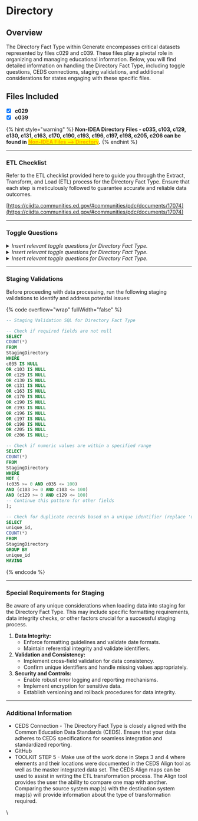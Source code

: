 # Directory

## **Overview**

The Directory Fact Type within Generate encompasses critical datasets represented by files c029 and c039. These files play a pivotal role in organizing and managing educational information. Below, you will find detailed information on handling the Directory Fact Type, including toggle questions, CEDS connections, staging validations, and additional considerations for states engaging with these specific files.

## **Files Included**

* [x] **c029**
* [x] **c039**

{% hint style="warning" %}
**Non-IDEA Directory Files - c035, c103, c129, c130, c131, c163, c170, c190, c193, c196, c197, c198, c205, c206 can be found in** [<mark style="color:orange;">**Non-IDEA Files --> Directory**</mark>](../../non-idea-files/directory.md)**.**
{% endhint %}

***

### **ETL Checklist**

Refer to the ETL checklist provided here to guide you through the Extract, Transform, and Load (ETL) process for the Directory Fact Type. Ensure that each step is meticulously followed to guarantee accurate and reliable data outcomes.

[https://ciidta.communities.ed.gov/#communities/pdc/documents/17074](https://ciidta.communities.ed.gov/#communities/pdc/documents/17074)

***

### **Toggle Questions**

<details>

<summary><em>Insert relevant toggle questions for Directory Fact Type.</em></summary>

_Insert relevant toggle answer for Directory Fact Type._

</details>

<details>

<summary><em>Insert relevant toggle questions for Directory Fact Type.</em></summary>

_Insert relevant toggle answer for Directory Fact Type._

</details>

<details>

<summary><em>Insert relevant toggle questions for Directory Fact Type.</em></summary>

_Insert relevant toggle answer for Directory Fact Type._

</details>

***

### **Staging Validations**

Before proceeding with data processing, run the following staging validations to identify and address potential issues:

{% code overflow="wrap" fullWidth="false" %}
```sql
-- Staging Validation SQL for Directory Fact Type

-- Check if required fields are not null
SELECT
COUNT(*)
FROM
StagingDirectory
WHERE
c035 IS NULL
OR c103 IS NULL
OR c129 IS NULL
OR c130 IS NULL
OR c131 IS NULL
OR c163 IS NULL
OR c170 IS NULL
OR c190 IS NULL
OR c193 IS NULL
OR c196 IS NULL
OR c197 IS NULL
OR c198 IS NULL
OR c205 IS NULL
OR c206 IS NULL;

-- Check if numeric values are within a specified range
SELECT
COUNT(*)
FROM
StagingDirectory
WHERE
NOT (
(c035 >= 0 AND c035 <= 100)
AND (c103 >= 0 AND c103 <= 100)
AND (c129 >= 0 AND c129 <= 100)
-- Continue this pattern for other fields
);

-- Check for duplicate records based on a unique identifier (replace 'unique_id' with the actual unique identifier column)
SELECT
unique_id,
COUNT(*)
FROM
StagingDirectory
GROUP BY
unique_id
HAVING
```
{% endcode %}

***

### **Special Requirements for Staging**

Be aware of any unique considerations when loading data into staging for the Directory Fact Type. This may include specific formatting requirements, data integrity checks, or other factors crucial for a successful staging process.

1. **Data Integrity:**
   * Enforce formatting guidelines and validate date formats.
   * Maintain referential integrity and validate identifiers.
2. **Validation and Consistency:**
   * Implement cross-field validation for data consistency.
   * Confirm unique identifiers and handle missing values appropriately.
3. **Security and Controls:**
   * Enable robust error logging and reporting mechanisms.
   * Implement encryption for sensitive data.
   * Establish versioning and rollback procedures for data integrity.

***

### **Additional Information**

* CEDS Connection - The Directory Fact Type is closely aligned with the Common Education Data Standards (CEDS). Ensure that your data adheres to CEDS specifications for seamless integration and standardized reporting.
* GitHub
* TOOLKIT STEP 5 - Make use of the work done in Steps 3 and 4 where elements and their locations were documented in the CEDS Align tool as well as the master integrated data set. The CEDS Align maps can be used to assist in writing the ETL transformation process. The Align tool provides the user the ability to compare one map with another. Comparing the source system map(s) with the destination system map(s) will provide information about the type of transformation required.

\
